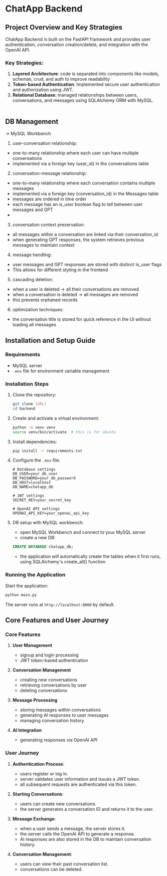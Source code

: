 # ChatApp Backend

## Project Overview and Key Strategies

ChatApp Backend is built on the FastAPI framework and provides user authentication, conversation creation/delete, and integration with the OpenAI API.

### Key Strategies:

1. **Layered Architecture**: code is separated into components like models, schemas, crud, and auth to improve readability
2. **Token-based Authentication**: Implemented secure user authentication and authorization using JWT.
3. **Relational Database**: managed relationships between users, conversations, and messages using SQLAlchemy ORM with MySQL.<br><br>
## DB Management
-> MySQL Workbench
1. user-conversation relationship:

- one-to-many relationship where each user can have multiple conversations
- implemented via a foreign key (user_id) in the conversations table

2. conversation-message relationship:

- one-to-many relationship where each conversation contains multiple messages
- implemented via a foreign key (conversation_id) in the Messages table
- messages are ordered in time order
- each message has an is_user boolean flag to tell between user messages and GPT
- 

3. conversation context preservation:

- all messages within a conversation are linked via their conversation_id
- when generating GPT responses, the system retrieves previous messages to maintain context


4.  message handling:

- user messages and GPT responses are stored with distinct is_user flags
- This allows for different styling in the frontend

5. cascading deletion:

- when a user is deleted -> all their conversations are removed
- when a conversation is deleted -> all messages are removed
- this prevents orphaned records


6. optimization techniques:

- the conversation title is stored for quick reference in the UI without loading all messages

## Installation and Setup Guide

### Requirements

- MySQL server
- `.env` file for environment variable management

### Installation Steps

1. Clone the repository:
   ```bash
   git clone [URL]
   cd backend
   ```

2. Create and activate a virtual environment:
   ```bash
   python -m venv venv
   source venv/bin/activate  # this is for ubuntu
   ```

3. Install dependencies:
   ```bash
   pip install -r requirements.txt
   ```

4. Configure the `.env` file:
   ```
   # Database settings
   DB_USER=your_db_user
   DB_PASSWORD=your_db_password
   DB_HOST=localhost
   DB_NAME=chatapp_db
   
   # JWT settings
   SECRET_KEY=your_secret_key
   
   # OpenAI API settings
   OPENAI_API_KEY=your_openai_api_key
   ```

5. DB setup with MySQL workbench:
   - open MySQL Workbench and connect to your MySQL server
   - create a new DB:

   ```sql
   CREATE DATABASE chatapp_db;
   ```
   - the application will automatically create the tables when it first runs, using SQLAlchemy's create_all() function

### Running the Application

Start the application:
```bash
python main.py
```

The server runs at `http://localhost:8000` by default.

## Core Features and User Journey

### Core Features

1. **User Management**
   - signup and login processing
   - JWT token-based authentication

2. **Conversation Management**
   - creating new conversations
   - retrieving conversations by user
   - deleting conversations

3. **Message Processing**
   - storing messages within conversations
   - generating AI responses to user messages
   - managing conversation history

4. **AI Integration**
   - generating responses via OpenAI API

### User Journey

1. **Authentication Process**:
   - users register or log in.
   - server validates user information and issues a JWT token.
   - all subsequent requests are authenticated via this token.

2. **Starting Conversations**:
   - users can create new conversations.
   - the server generates a conversation ID and returns it to the user.

3. **Message Exchange**:
   - when a user sends a message, the server stores it.
   - the server calls the OpenAI API to generate a response.
   - AI responses are also stored in the DB to maintain conversation history.

4. **Conversation Management**:
   - users can view their past conversation list.
   - conversations can be deleted.


